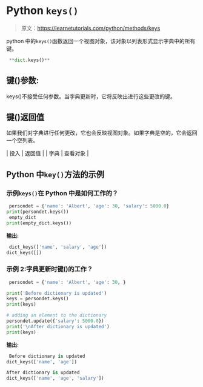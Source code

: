 # Python `keys()`

> 原文：<https://learnetutorials.com/python/methods/keys>

python 中的`keys()`函数返回一个视图对象，该对象以列表形式显示字典中的所有键。

```py
 **dict.keys()** 

```

## 键()参数:

keys()不接受任何参数。当字典更新时，它将反映出进行这些更改的键。

## 键()返回值

如果我们对字典进行任何更改，它也会反映视图对象。如果字典是空的，它会返回一个空列表。

| 投入 | 返回值 |
| 字典 | 查看对象 |

## Python 中`key()`方法的示例

### 示例`keys()`在 Python 中是如何工作的？

```py
 persondet = {'name': 'Albert', 'age': 30, 'salary': 5000.0}
print(persondet.keys())
 empty_dict
print(empty_dict.keys()) 

```

**输出:**

```py
 dict_keys(['name', 'salary', 'age'])
dict_keys([]) 
```

### 示例 2:字典更新时键()的工作？

```py
 persondet = {'name': 'Albert', 'age': 30, }

print('Before dictionary is updated')
keys = persondet.keys()
print(keys)

# adding an element to the dictionary
persondet.update({'salary': 5000.0})
print('\nAfter dictionary is updated')
print(keys) 

```

**输出:**

```py
 Before dictionary is updated
dict_keys(['name', 'age'])

After dictionary is updated
dict_keys(['name', 'age', 'salary']) 
```
